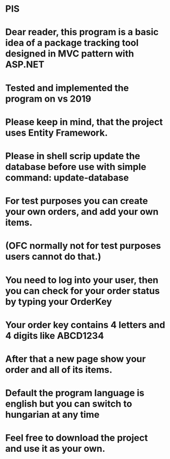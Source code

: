 # PIS
# Dear reader, this program is a basic idea of a package tracking tool designed in MVC pattern with ASP.NET
# Tested and implemented the program on vs 2019
# Please keep in mind, that the project uses Entity Framework.
# Please in shell scrip update the database before use with simple command: update-database

# For test purposes you can create your own orders, and add your own items.
# (OFC normally not for test purposes users cannot do that.)
# You need to log into your user, then you can check for your order status by typing your OrderKey
# Your order key contains 4 letters and 4 digits like ABCD1234
# After that a new page show your order and all of its items.
# Default the program language is english but you can switch to hungarian at any time
# Feel free to download the project and use it as your own.
